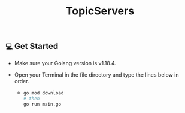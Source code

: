 <h1 align="center">TopicServers</h1>

<br />

## `💻` Get Started
- Make sure your Golang version is v1.18.4.
- Open your Terminal in the file directory and type the lines below in order.

  - ```bash
    go mod download
    # then
    go run main.go
    ```

<br />
